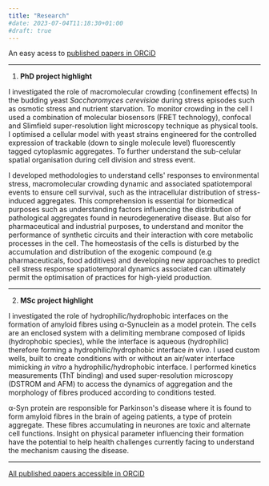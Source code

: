 ```yaml
---
title: "Research"
#date: 2023-07-04T11:18:30+01:00
#draft: true
---
```

An easy acess to [published papers in ORCiD](https://orcid.org/0000-0003-3545-5710)

-------------
1. **PhD project highlight**

I investigated the role of macromolecular crowding (confinement effects) In the budding yeast _Saccharomyces cerevisiae_ during stress episodes such as osmotic stress and nutrient starvation. To monitor crowding in the cell I used a combination of molecular biosensors (FRET technology), confocal and Slimfield super-resolution light microscopy technique as physical tools.
I optimised a cellular model with yeast strains engineered for the controlled expression of trackable (down to single molecule level) fluorescently tagged cytoplasmic aggregates. To further understand the sub-celular spatial organisation during cell division and stress event.

I developed methodologies to understand cells' responses to environmental stress, macromolecular crowding dynamic and associated spatiotemporal events to ensure cell survival, such as the intracellular distribution of stress-induced aggregates. This comprehension is essential for biomedical purposes such as understanding factors influencing the distribution of pathological aggregates found in neurodegenerative disease. But also for pharmaceutical and industrial purposes, to understand and monitor the performance of synthetic circuits and their interaction with core metabolic processes in the cell. The homeostasis of the cells is disturbed by the accumulation and distribution of the exogenic compound (e.g pharmaceuticals, food additives) and developing new approaches to predict cell stress response spatiotemporal dynamics associated can ultimately permit the optimisation of practices for high-yield production.

--------------
2. **MSc project highlight**

I investigated the role of hydrophilic/hydrophobic interfaces on the formation of amyloid fibres using α-Synuclein as a model protein. The cells are an enclosed system with a delimiting membrane composed of lipids (hydrophobic species), while the interface is aqueous (hydrophilic) therefore forming a hydrophilic/hydrophobic interface _in vivo_. I used custom wells, built to create conditions with or without an air/water interface mimicking _in vitro_ a hydrophilic/hydrophobic interface.
I performed kinetics measurements (ThT binding) and used super-resolution microscopy (DSTROM and AFM) to access the dynamics of aggregation and the morphology of fibres produced according to conditions tested. 

α-Syn protein are responsible for Parkinson's disease where it is found to form amyloid fibres in the brain of ageing patients, a type of protein aggregate. These fibres accumulating in neurones are toxic and alternate cell functions. Insight on physical parameter influencing their formation have the potential to help health challenges currently facing to understand the mechanism causing the disease.



---------------
[All published papers accessible in ORCiD](https://orcid.org/0000-0003-3545-5710)

